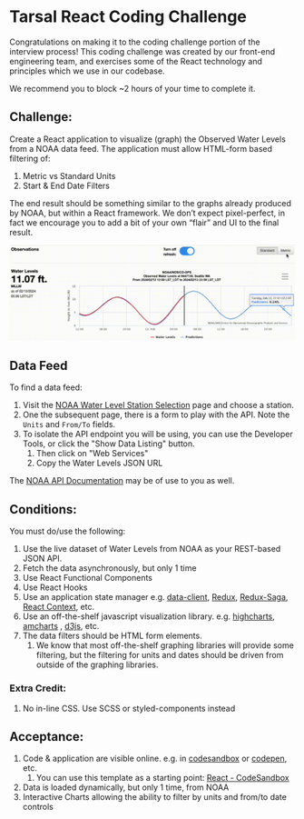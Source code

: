 # Tarsal React Coding Challenge

Congratulations on making it to the coding challenge portion of the interview process!  This coding challenge was created by our front-end engineering team, and exercises some of the React technology and principles which we use in our codebase.

We recommend you to block ~2 hours of your time to complete it.

## Challenge:

Create a React application to visualize (graph) the Observed Water Levels from a NOAA data feed.  The application must allow HTML-form based filtering of:
1. Metric vs Standard Units
1. Start &amp; End Date Filters

The end result should be something similar to the graphs already produced by NOAA, but within a React framework.  We don’t expect pixel-perfect, in fact we encourage you to add a bit of your own “flair” and UI to the final result.

![Example Result](tarsal-code-challenge.gif)


## Data Feed

To find a data feed:
1. Visit the [NOAA Water Level Station Selection](https://tidesandcurrents.noaa.gov/stations.html?type=Water+Levels) page and choose a station.
1. One the subsequent page, there is a form to play with the API.   Note the `Units` and `From/To` fields. 
1. To isolate the API endpoint you will be using, you can use the Developer Tools, or click the "Show Data Listing" button.  
   1. Then click on "Web Services"
   1. Copy the Water Levels JSON URL

The [NOAA API Documentation](https://api.tidesandcurrents.noaa.gov/api/prod/) may be of use to you as well.


## Conditions:

You must do/use the following:
1. Use the live dataset of Water Levels from NOAA as your REST-based JSON API.
1. Fetch the data asynchronously, but only 1 time 
1. Use React Functional Components
1. Use React Hooks
1. Use an application state manager  e.g. [data-client](https://github.com/reactive/data-client), [Redux](https://redux.js.org/), [Redux-Saga](https://redux-saga.js.org/), [React Context](https://react.dev/learn/passing-data-deeply-with-context), etc.
1. Use an off-the-shelf javascript visualization library.  e.g. [highcharts](https://highcharts.com), [amcharts](https://amcharts.com) , [d3js](https://d3js.org/), etc.
1. The data filters should be HTML form elements.  
   1. We know that most off-the-shelf graphing libraries will provide some filtering, but the filtering for units and dates should be driven from outside of the graphing libraries.

### Extra Credit:

1. No in-line CSS.  Use SCSS or styled-components instead

## Acceptance:

1. Code & application are visible online.  e.g. in [codesandbox](codesandbox.io) or [codepen](codepen.io), etc. 
   1. You can use this template as a starting point: [React - CodeSandbox](https://codesandbox.io/s/react-new) 
1. Data is loaded dynamically, but only 1 time, from NOAA
1. Interactive Charts allowing the ability to filter by units and from/to date controls
